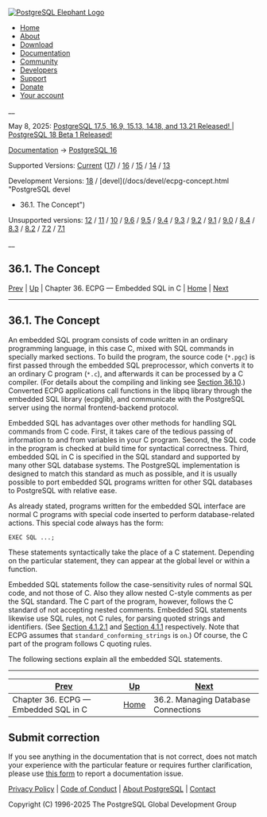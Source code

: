 [ ![PostgreSQL Elephant Logo](/media/img/about/press/elephant.png) ](/)

  * [Home](/ "Home")
  * [About](/about/ "About")
  * [Download](/download/ "Download")
  * [Documentation](/docs/ "Documentation")
  * [Community](/community/ "Community")
  * [Developers](/developer/ "Developers")
  * [Support](/support/ "Support")
  * [Donate](/about/donate/ "Donate")
  * [Your account](/account/ "Your account")

__

May 8, 2025: [ PostgreSQL 17.5, 16.9, 15.13, 14.18, and 13.21 Released! ](/about/news/postgresql-175-169-1513-1418-and-1321-released-3072/) | [ PostgreSQL 18 Beta 1 Released! ](/about/news/postgresql-18-beta-1-released-3070/)

[Documentation](/docs/ "Documentation") -> [PostgreSQL
16](/docs/16/index.html)

Supported Versions: [Current](/docs/current/ecpg-concept.html "PostgreSQL 17 -
36.1. The Concept") ([17](/docs/17/ecpg-concept.html "PostgreSQL 17 -
36.1. The Concept")) / [16](/docs/16/ecpg-concept.html "PostgreSQL 16 -
36.1. The Concept") / [15](/docs/15/ecpg-concept.html "PostgreSQL 15 -
36.1. The Concept") / [14](/docs/14/ecpg-concept.html "PostgreSQL 14 -
36.1. The Concept") / [13](/docs/13/ecpg-concept.html "PostgreSQL 13 -
36.1. The Concept")

Development Versions: [18](/docs/18/ecpg-concept.html "PostgreSQL 18 -
36.1. The Concept") / [devel](/docs/devel/ecpg-concept.html "PostgreSQL devel
- 36.1. The Concept")

Unsupported versions: [12](/docs/12/ecpg-concept.html "PostgreSQL 12 -
36.1. The Concept") / [11](/docs/11/ecpg-concept.html "PostgreSQL 11 -
36.1. The Concept") / [10](/docs/10/ecpg-concept.html "PostgreSQL 10 -
36.1. The Concept") / [9.6](/docs/9.6/ecpg-concept.html "PostgreSQL 9.6 -
36.1. The Concept") / [9.5](/docs/9.5/ecpg-concept.html "PostgreSQL 9.5 -
36.1. The Concept") / [9.4](/docs/9.4/ecpg-concept.html "PostgreSQL 9.4 -
36.1. The Concept") / [9.3](/docs/9.3/ecpg-concept.html "PostgreSQL 9.3 -
36.1. The Concept") / [9.2](/docs/9.2/ecpg-concept.html "PostgreSQL 9.2 -
36.1. The Concept") / [9.1](/docs/9.1/ecpg-concept.html "PostgreSQL 9.1 -
36.1. The Concept") / [9.0](/docs/9.0/ecpg-concept.html "PostgreSQL 9.0 -
36.1. The Concept") / [8.4](/docs/8.4/ecpg-concept.html "PostgreSQL 8.4 -
36.1. The Concept") / [8.3](/docs/8.3/ecpg-concept.html "PostgreSQL 8.3 -
36.1. The Concept") / [8.2](/docs/8.2/ecpg-concept.html "PostgreSQL 8.2 -
36.1. The Concept") / [7.2](/docs/7.2/ecpg-concept.html "PostgreSQL 7.2 -
36.1. The Concept") / [7.1](/docs/7.1/ecpg-concept.html "PostgreSQL 7.1 -
36.1. The Concept")

__

36.1. The Concept  
---  
[Prev](ecpg.html "Chapter 36. ECPG — Embedded SQL in C")  | [Up](ecpg.html "Chapter 36. ECPG — Embedded SQL in C") | Chapter 36. ECPG — Embedded SQL in C | [Home](index.html "PostgreSQL 16.9 Documentation") |  [Next](ecpg-connect.html "36.2. Managing Database Connections")  
  
* * *

## 36.1. The Concept #

An embedded SQL program consists of code written in an ordinary programming
language, in this case C, mixed with SQL commands in specially marked
sections. To build the program, the source code (`*.pgc`) is first passed
through the embedded SQL preprocessor, which converts it to an ordinary C
program (`*.c`), and afterwards it can be processed by a C compiler. (For
details about the compiling and linking see [Section 36.10](ecpg-process.html
"36.10. Processing Embedded SQL Programs").) Converted ECPG applications call
functions in the libpq library through the embedded SQL library (ecpglib), and
communicate with the PostgreSQL server using the normal frontend-backend
protocol.

Embedded SQL has advantages over other methods for handling SQL commands from
C code. First, it takes care of the tedious passing of information to and from
variables in your C program. Second, the SQL code in the program is checked at
build time for syntactical correctness. Third, embedded SQL in C is specified
in the SQL standard and supported by many other SQL database systems. The
PostgreSQL implementation is designed to match this standard as much as
possible, and it is usually possible to port embedded SQL programs written for
other SQL databases to PostgreSQL with relative ease.

As already stated, programs written for the embedded SQL interface are normal
C programs with special code inserted to perform database-related actions.
This special code always has the form:

    
    
    EXEC SQL ...;
    

These statements syntactically take the place of a C statement. Depending on
the particular statement, they can appear at the global level or within a
function.

Embedded SQL statements follow the case-sensitivity rules of normal SQL code,
and not those of C. Also they allow nested C-style comments as per the SQL
standard. The C part of the program, however, follows the C standard of not
accepting nested comments. Embedded SQL statements likewise use SQL rules, not
C rules, for parsing quoted strings and identifiers. (See [Section
4.1.2.1](sql-syntax-lexical.html#SQL-SYNTAX-STRINGS "4.1.2.1. String
Constants") and [Section 4.1.1](sql-syntax-lexical.html#SQL-SYNTAX-IDENTIFIERS
"4.1.1. Identifiers and Key Words") respectively. Note that ECPG assumes that
`standard_conforming_strings` is `on`.) Of course, the C part of the program
follows C quoting rules.

The following sections explain all the embedded SQL statements.

* * *

[Prev](ecpg.html "Chapter 36. ECPG — Embedded SQL in C")  | [Up](ecpg.html "Chapter 36. ECPG — Embedded SQL in C") |  [Next](ecpg-connect.html "36.2. Managing Database Connections")  
---|---|---  
Chapter 36. ECPG — Embedded SQL in C  | [Home](index.html "PostgreSQL 16.9 Documentation") |  36.2. Managing Database Connections  
  
## Submit correction

If you see anything in the documentation that is not correct, does not match
your experience with the particular feature or requires further clarification,
please use [this form](/account/comments/new/16/ecpg-concept.html/) to report
a documentation issue.

[Privacy Policy](/about/privacypolicy) | [Code of Conduct](/about/policies/coc/) | [About PostgreSQL](/about/) | [Contact](/about/contact/)  

Copyright (C) 1996-2025 The PostgreSQL Global Development Group

